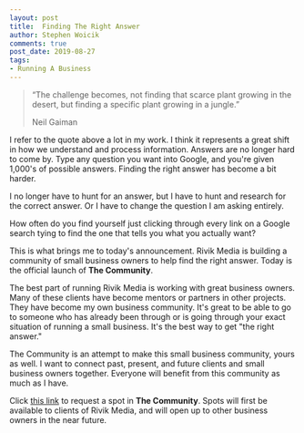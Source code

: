 ```yaml
---
layout: post
title:  Finding The Right Answer
author: Stephen Woicik
comments: true
post_date: 2019-08-27
tags:
- Running A Business
---
```

> “The challenge becomes, not finding that scarce plant growing in the desert, but finding a specific plant growing in a jungle.”
>
> Neil Gaiman

I refer to the quote above a lot in my work. I think it represents a great shift in how we understand and process information. Answers are no longer hard to come by. Type any question you want into Google, and you're given 1,000's of possible answers. Finding the right answer has become a bit harder.

I no longer have to hunt for an answer, but I have to hunt and research for the correct answer. Or I have to change the question I am asking entirely.

How often do you find yourself just clicking through every link on a Google search tying to find the one that tells you what you actually want?

This is what brings me to today's announcement. Rivik Media is building a community of small business owners to help find the right answer. Today is the official launch of **The Community**.

The best part of running Rivik Media is working with great business owners. Many of these clients have become mentors or partners in other projects. They have become my own business community. It's great to be able to go to someone who has already been through or is going through your exact situation of running a small business. It's the best way to get "the right answer."

The Community is an attempt to make this small business community, yours as well. I want to connect past, present, and future clients and small business owners together. Everyone will benefit from this community as much as I have.

Click [this link](https://rivikmedia.com/the-community) to request a spot in **The Community**. Spots will first be available to clients of Rivik Media, and will open up to other business owners in the near future. 
